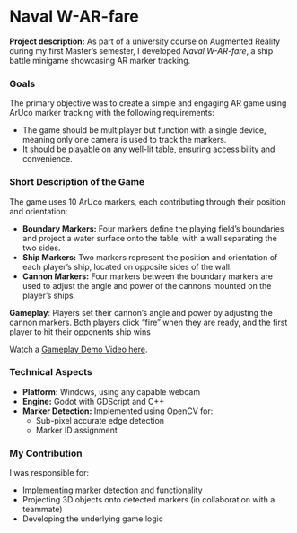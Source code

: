 # **Naval W-AR-fare**

**Project description:** As part of a university course on Augmented Reality during my first Master’s semester, I developed _Naval W-AR-fare_, a ship battle minigame showcasing AR marker tracking.

### Goals

The primary objective was to create a simple and engaging AR game using ArUco marker tracking with the following requirements:

- The game should be multiplayer but function with a single device, meaning only one camera is used to track the markers.
- It should be playable on any well-lit table, ensuring accessibility and convenience.

### Short Description of the Game

The game uses 10 ArUco markers, each contributing through their position and orientation:

- **Boundary Markers:** Four markers define the playing field’s boundaries and project a water surface onto the table, with a wall separating the two sides.
- **Ship Markers:** Two markers represent the position and orientation of each player’s ship, located on opposite sides of the wall.
- **Cannon Markers:** Four markers between the boundary markers are used to adjust the angle and power of the cannons mounted on the player’s ships.

**Gameplay**: Players set their cannon’s angle and power by adjusting the cannon markers. Both players click “fire” when they are ready, and the first player to hit their opponents ship wins

Watch a [Gameplay Demo Video here](https://youtu.be/YqlVb5PIins).

### Technical Aspects

- **Platform:** Windows, using any capable webcam
- **Engine:** Godot with GDScript and C++
- **Marker Detection:** Implemented using OpenCV for:
  - Sub-pixel accurate edge detection
  - Marker ID assignment

### My Contribution

I was responsible for:

- Implementing marker detection and functionality
- Projecting 3D objects onto detected markers (in collaboration with a teammate)
- Developing the underlying game logic
